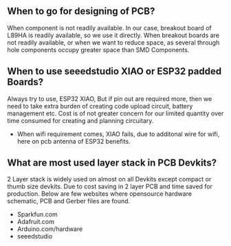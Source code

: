 ## When to go for designing of PCB?
When component is not readily available. In our case, breakout board of L89HA is readily available, so we use it directly. When breakout boards are not readily available, or when we want to reduce space, as several through hole components occupy greater space than SMD Components.

## When to use seeedstudio XIAO or ESP32 padded Boards?
Always try to use, ESP32 XIAO, But if pin out are required more, then we need to take extra burden of creating code upload circuit, battery management etc. Cost is of not greater concern for our limited quantity over time consumed for creating and planning circuitary.
- When wifi requirement comes, XIAO fails, due to additonal wire for wifi, here on pcb antenna of ESP32 benefits.

## What are most used layer stack in PCB Devkits?
2 Layer stack is widely used on almost on all Devkits except compact or thumb size devkits. Due to cost saving in 2 layer PCB and time saved for production. Below are few websites where opensource hardware schematic, PCB and Gerber files are found.
- Sparkfun.com
- Adafruit.com
- Arduino.com/hardware
- seeedstudio

  
